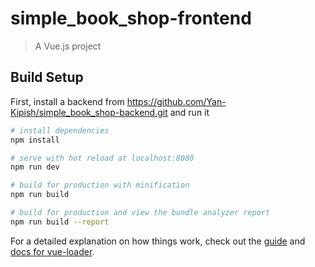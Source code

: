 # simple_book_shop-frontend

> A Vue.js project

## Build Setup

First, install a backend from https://github.com/Yan-Kipish/simple_book_shop-backend.git and run it

``` bash
# install dependencies
npm install

# serve with hot reload at localhost:8080
npm run dev

# build for production with minification
npm run build

# build for production and view the bundle analyzer report
npm run build --report
```

For a detailed explanation on how things work, check out the [guide](http://vuejs-templates.github.io/webpack/) and [docs for vue-loader](http://vuejs.github.io/vue-loader).

